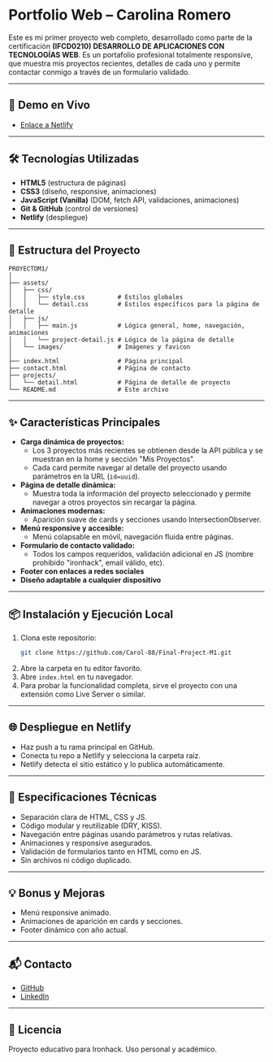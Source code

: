 # Portfolio Web – Carolina Romero

Este es mi primer proyecto web completo, desarrollado como parte de la certificación **(IFCD0210) DESARROLLO DE APLICACIONES CON TECNOLOGÍAS WEB**. Es un portafolio profesional totalmente responsive, que muestra mis proyectos recientes, detalles de cada uno y permite contactar conmigo a través de un formulario validado.

---

## 🚀 **Demo en Vivo**

- [Enlace a Netlify](https://finalprojectm1.netlify.app/) 

---

## 🛠️ **Tecnologías Utilizadas**

- **HTML5** (estructura de páginas)
- **CSS3** (diseño, responsive, animaciones)
- **JavaScript (Vanilla)** (DOM, fetch API, validaciones, animaciones)
- **Git & GitHub** (control de versiones)
- **Netlify** (despliegue)

---

## 📁 **Estructura del Proyecto**

```
PROYECTOM1/
│
├── assets/
│   ├── css/
│   │   ├── style.css         # Estilos globales
│   │   └── detail.css        # Estilos específicos para la página de detalle
│   ├── js/
│   │   ├── main.js           # Lógica general, home, navegación, animaciones
│   │   └── project-detail.js # Lógica de la página de detalle
│   └── images/               # Imágenes y favicon
│
├── index.html                # Página principal
├── contact.html              # Página de contacto
├── projects/
│   └── detail.html           # Página de detalle de proyecto
└── README.md                 # Este archivo
```

---

## ✨ **Características Principales**

- **Carga dinámica de proyectos:**
  - Los 3 proyectos más recientes se obtienen desde la API pública y se muestran en la home y sección "Mis Proyectos".
  - Cada card permite navegar al detalle del proyecto usando parámetros en la URL (`id=uuid`).
- **Página de detalle dinámica:**
  - Muestra toda la información del proyecto seleccionado y permite navegar a otros proyectos sin recargar la página.
- **Animaciones modernas:**
  - Aparición suave de cards y secciones usando IntersectionObserver.
- **Menú responsive y accesible:**
  - Menú colapsable en móvil, navegación fluida entre páginas.
- **Formulario de contacto validado:**
  - Todos los campos requeridos, validación adicional en JS (nombre prohibido "ironhack", email válido, etc).
- **Footer con enlaces a redes sociales**
- **Diseño adaptable a cualquier dispositivo**

---

## 📦 **Instalación y Ejecución Local**

1. Clona este repositorio:
   ```bash
   git clone https://github.com/Carol-88/Final-Project-M1.git
   ```
2. Abre la carpeta en tu editor favorito.
3. Abre `index.html` en tu navegador.
4. Para probar la funcionalidad completa, sirve el proyecto con una extensión como Live Server o similar.

---

## 🌐 **Despliegue en Netlify**

- Haz push a tu rama principal en GitHub.
- Conecta tu repo a Netlify y selecciona la carpeta raíz.
- Netlify detecta el sitio estático y lo publica automáticamente.

---

## 📝 **Especificaciones Técnicas**

- Separación clara de HTML, CSS y JS.
- Código modular y reutilizable (DRY, KISS).
- Navegación entre páginas usando parámetros y rutas relativas.
- Animaciones y responsive asegurados.
- Validación de formularios tanto en HTML como en JS.
- Sin archivos ni código duplicado.

---

## 💡 **Bonus y Mejoras**

- Menú responsive animado.
- Animaciones de aparición en cards y secciones.
- Footer dinámico con año actual.

---

## 📬 **Contacto**

- [GitHub](https://github.com/Carol-88)
- [LinkedIn](https://www.linkedin.com/in/carolina-romero-c/)

---

## 📄 **Licencia**

Proyecto educativo para Ironhack. Uso personal y académico.
